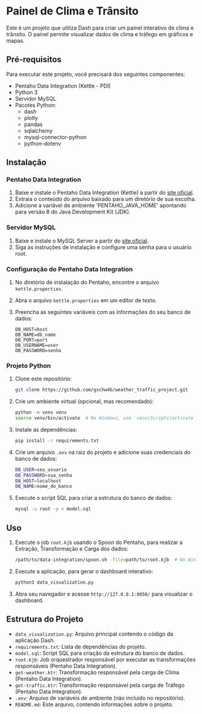 # Painel de Clima e Trânsito

Este é um projeto que utiliza Dash para criar um painel interativo de clima e trânsito. O painel permite visualizar dados de clima e tráfego em gráficos e mapas.

## Pré-requisitos

Para executar este projeto, você precisará dos seguintes componentes:

- Pentaho Data Integration (Kettle - PDI)
- Python 3
- Servidor MySQL
- Pacotes Python:
  - dash
  - plotly
  - pandas
  - sqlalchemy
  - mysql-connector-python
  - python-dotenv

## Instalação

### Pentaho Data Integration

1. Baixe e instale o Pentaho Data Integration (Kettle) a partir do [site oficial](https://privatefilesbucket-community-edition.s3.us-west-2.amazonaws.com/9.4.0.0-343/ce/client-tools/pdi-ce-9.4.0.0-343.zip).
2. Extraia o conteúdo do arquivo baixado para um diretório de sua escolha.
3. Adicione a variável de ambiente 'PENTAHO_JAVA_HOME' apontando para versão 8 do Java Development Kit (JDK).

### Servidor MySQL

1. Baixe e instale o MySQL Server a partir do [site oficial](https://dev.mysql.com/downloads/mysql/).
2. Siga as instruções de instalação e configure uma senha para o usuário root.

### Configuração do Pentaho Data Integration

1. No diretório de instalação do Pentaho, encontre o arquivo `kettle.properties`.
2. Abra o arquivo `kettle.properties` em um editor de texto.
3. Preencha as seguintes variáveis com as informações do seu banco de dados:

    ```properties
    DB_HOST=host
    DB_NAME=db_name
    DB_PORT=port
    DB_USERNAME=user
    DB_PASSWORD=senha
    ```

### Projeto Python

1. Clone este repositório:

    ```sh
    git clone https://github.com/gschw4b/weather_traffic_project.git
    ```

2. Crie um ambiente virtual (opcional, mas recomendado):

    ```sh
    python -m venv venv
    source venv/bin/activate  # No Windows, use `venv\Scripts\activate`
    ```

3. Instale as dependências:

    ```sh
    pip install -r requirements.txt
    ```

4. Crie um arquivo `.env` na raiz do projeto e adicione suas credenciais do banco de dados:

    ```bash
    DB_USER=seu_usuario
    DB_PASSWORD=sua_senha
    DB_HOST=localhost
    DB_NAME=nome_do_banco
    ```

5. Execute o script SQL para criar a estrutura do banco de dados:

    ```sh
    mysql -u root -p < model.sql
    ```

## Uso

1. Execute o job `root.kjb` usando o Spoon do Pentaho, para realizar a Extração, Transformação e Carga dos dados:

    ```sh
    /path/to/data-integration/spoon.sh -file=path/to/root.kjb  # No Windows, use `spoon.bat` em vez de `spoon.sh`
    ```

2. Execute a aplicação, para gerar o dashboard interativo:

    ```sh
    python3 data_visualization.py
    ```

3. Abra seu navegador e acesse `http://127.0.0.1:8050/` para visualizar o dashboard.

## Estrutura do Projeto

- `data_visualization.py`: Arquivo principal contendo o código da aplicação Dash.
- `requirements.txt`: Lista de dependências do projeto.
- `model.sql`: Script SQL para criação da estrutura do banco de dados.
- `root.kjb`: Job orquestrador responsável por executar as transformações responsáveis (Pentaho Data Integration).
- `get-weather.ktr`: Transformação responsável pela carga de Clima (Pentaho Data Integration).
- `get-traffic.ktr`: Transformação responsável pela carga de Tráfego (Pentaho Data Integration).
- `.env`: Arquivo de variáveis de ambiente (não incluído no repositório).
- `README.md`: Este arquivo, contendo informações sobre o projeto.